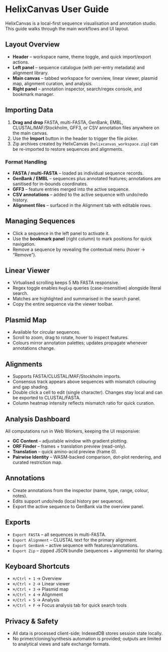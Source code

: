 # HelixCanvas User Guide

HelixCanvas is a local-first sequence visualisation and annotation studio. This guide walks through the main workflows and UI layout.

## Layout Overview

- **Header** – workspace name, theme toggle, and quick import/export actions.
- **Left panel** – sequence catalogue (with per-entry metadata) and alignment library.
- **Main canvas** – tabbed workspace for overview, linear viewer, plasmid map, alignment curation, and analysis.
- **Right panel** – annotation inspector, search/regex console, and bookmark manager.

## Importing Data

1. **Drag and drop** FASTA, multi-FASTA, GenBank, EMBL, CLUSTAL/MAF/Stockholm, GFF3, or CSV annotation files anywhere on the main canvas.
2. Use the **Import** button in the header to trigger the file picker.
3. Zip archives created by HelixCanvas (`helixcanvas_workspace.zip`) can be re-imported to restore sequences and alignments.

### Format Handling

- **FASTA / multi-FASTA** – loaded as individual sequence records.
- **GenBank / EMBL** – sequences plus annotated features; annotations are sanitised for in-bounds coordinates.
- **GFF3** – feature entries merged into the active sequence.
- **CSV annotations** – added to the active sequence with undo/redo history.
- **Alignment files** – surfaced in the Alignment tab with editable rows.

## Managing Sequences

- Click a sequence in the left panel to activate it.
- Use the **bookmark panel** (right column) to mark positions for quick navigation.
- Remove a sequence by revealing the contextual menu (hover → “Remove”).

## Linear Viewer

- Virtualised scrolling keeps 5 Mb FASTA responsive.
- Regex toggle enables `RegExp` queries (case-insensitive) alongside literal search.
- Matches are highlighted and summarised in the search panel.
- Copy the entire sequence via the viewer toolbar.

## Plasmid Map

- Available for circular sequences.
- Scroll to zoom, drag to rotate, hover to inspect features.
- Colours mirror annotation palettes; updates propagate whenever annotations change.

## Alignments

- Supports FASTA/CLUSTAL/MAF/Stockholm imports.
- Consensus track appears above sequences with mismatch colouring and gap shading.
- Double click a cell to edit (single character). Changes stay local and can be exported to CLUSTAL/FASTA.
- Column heatmap intensity reflects mismatch ratio for quick curation.

## Analysis Dashboard

All computations run in Web Workers, keeping the UI responsive:

- **GC Content** – adjustable window with gradient plotting.
- **ORF Finder** – frames + translation preview (read-only).
- **Translation** – quick amino-acid preview (frame 0).
- **Pairwise Identity** – WASM-backed comparison, dot-plot rendering, and curated restriction map.

## Annotations

- Create annotations from the inspector (name, type, range, colour, notes).
- Edits support undo/redo (local history per sequence).
- Export the active sequence to GenBank via the overview panel.

## Exports

- `Export FASTA` – all sequences in multi-FASTA.
- `Export Alignment` – CLUSTAL text for the primary alignment.
- `Export GenBank` – active sequence with features/annotations.
- `Export Zip` – zipped JSON bundle (sequences + alignments) for sharing.

## Keyboard Shortcuts

- `⌘/Ctrl + 1` → Overview
- `⌘/Ctrl + 2` → Linear viewer
- `⌘/Ctrl + 3` → Plasmid map
- `⌘/Ctrl + 4` → Alignment
- `⌘/Ctrl + 5` → Analysis
- `⌘/Ctrl + F` → Focus analysis tab for quick search tools

## Privacy & Safety

- All data is processed client-side; IndexedDB stores session state locally.
- No primer/cloning/synthesis automation is provided; outputs are limited to analytical views and safe exchange formats.

